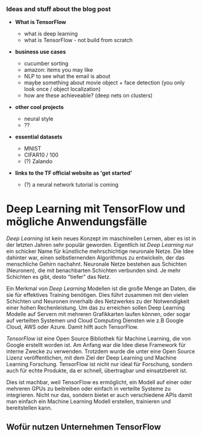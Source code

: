 ### Ideas and stuff about the blog post
- **What is TensorFlow**
  - what is deep learning
  - what is TensorFlow - not build from scratch

- **business use cases**
  - cucumber sorting
  - amazon: items you may like
  - NLP to see what the email is about
  - maybe something about movie object + face detection (you only look once / object localization)
  - how are these achieveable? (deep nets on clusters)

- **other cool projects**
  - neural style
  - ??

- **essential datasets**
  - MNIST
  - CIFAR10 / 100
  - (?) Zalando

- **links to the TF official website as 'get started'**
  - (?) a neural network tutorial is coming

# Deep Learning mit TensorFlow und mögliche Anwendungsfälle
*Deep Learning* ist kein neues Konzept im maschinellen Lernen, aber es ist in der letzten Jahren sehr populär geworden. Eigentlich ist *Deep Learning* nur ein schicker Name für künstliche mehrschichtige neuronale Netze. Die Idee dahinter war, einen selbstlernenden Algorithmus zu entwickeln, der das menschliche Gehirn nachahnt. Neuronale Netze bestehen aus Schichten (Neuronen), die mit benachbarten Schichten verbunden sind. Je mehr Schichten es gibt, desto "tiefer" das Netz.

Ein Merkmal von *Deep Learning* Modellen ist die große Menge an Daten, die sie für effektives Training benötigen. Dies führt zusammen mit den vielen Schichten und Neuronen innerhalb des Netzwerkes zu der Notwendigkeit einer hohen Rechenleistung. Um das zu erreichen sollen Deep Learning Modelle auf Servern mit mehreren Grafikkarten laufen können, oder sogar auf verteilten Systemen und Cloud Computing Diensten wie z.B Google Cloud, AWS oder Azure. Damit hilft auch TensorFlow.

*TensorFlow* ist eine Open Source Bibliothek für Machine Learning, die von Google erstellt worden ist. Am Anfang war die Idee diese Framework für interne Zwecke zu verwenden. Trotzdem wurde die unter eine Open Source Lizenz veröffentlichen, mit dem Ziel der Deep Learning und Machine Learning Forschung. TensorFlow ist nicht nur ideal für Forschung, sondern auch für echte Produkte, da er schnell, übertragbar und einsatzbereit ist. 

Dies ist machbar, weil TensorFlow es ermöglicht, ein Modell auf einer oder mehreren GPUs zu beitreiben oder einfach in verteilte Systeme zu integrieren. Nicht nur das, sondern bietet er auch verschiedene APIs damit man einfach ein Machine Learning Modell erstellen, trainieren und bereitstellen kann.

## Wofür nutzen Unternehmen TensorFlow

